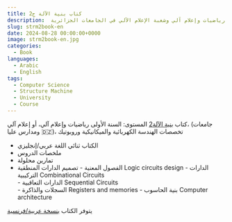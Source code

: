 ```yaml
---
title: كتاب بنية الآلة ج2
description:  كتاب "بنية الآلة" كتاب دروس وتمارين محلولة، موجهة لطلبة السنة الأولى رياضيات وإعلام آلي وشعبة الإعلام الآلي في الجامعات الجزائرية،
slug: strm2book-en
date: 2024-08-28 00:00:00+0000
image: strm2book-en.jpg
categories:
  - Book
languages:
  - Arabic
  - English
tags:
  - Computer Science
  - Structure Machine
  - University
  - Course
---
```



كتاب [بنية الآلة2](https://dn720004.ca.archive.org/0/items/strm-2-book-0.0.1-13-juin-2022/STRM-2-English-Book-v3.0-2024-04-02.pdf) 
 المستوى: السنة الأولى رياضيات وإعلام آلي، أو إعلام آلي، (جامعات ومدارس عليا 🇩🇿)، تخصصات الهندسة الكهربائية والميكانيكية وروبوتيك

 - الكتاب ثنائي اللغة  عربي/إنجليزي 
 -  ملخصات الدروس
 - تمارين محلولة
 - الفصول المعنية
        -   تصميم الدارات المنطقية Logic circuits design
        -   الدارات التركيبية   Combinational    Circuits  
        -   الدارات التعاقبية        Sequential Circuits  
        -  السجلات والذاكرة Registers and memories 
        -  بنية الحاسوب  Computer architecture 


يتوفر الكتاب [بنسخة عربية/فرنسية](https://archive.org/details/strm-2-book-0.0.1-13-juin-2022/STRM-2Book-v2.0-2023-05-25/)
